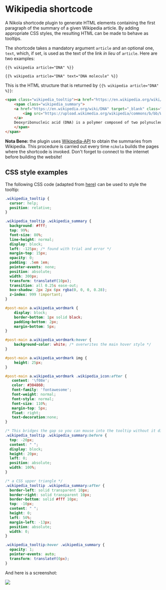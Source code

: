 # Wikipedia shortcode

A Nikola shortcode plugin to generate HTML elements containing the first paragraph of the summary of a given Wikipedia article. By adding appropriate CSS styles, the resulting HTML can be made to behave as tooltips.

The shortcode takes a mandatory argument `article` and an optional one, `text`, which, if set, is used as the text of the link *in lieu* of `article`. Here are two examples:

```
{{% wikipedia article="DNA" %}}

{{% wikipedia article="DNA" text="DNA molecule" %}}
```

This is the HTML structure that is returned by `{{% wikipedia article="DNA" %}}`:

```html
<span class="wikipedia_tooltip"><a href="https://en.wikipedia.org/wiki/DNA" target="_blank">DNA</a>
    <span class="wikipedia_summary">
    <a href="https://en.wikipedia.org/wiki/DNA" target="_blank" class="wikipedia_wordmark">
        <img src="https://upload.wikimedia.org/wikipedia/commons/b/bb/Wikipedia_wordmark.svg"><span class="wikipedia_icon"></span>
    </a>
    Deoxyribonucleic acid (DNA) is a polymer composed of two polynucleotide chains that coil around each other to form a double helix. The polymer carries genetic instructions for the development, functioning, growth and reproduction of all known organisms and many viruses. DNA and ribonucleic acid (RNA) are nucleic acids. Alongside proteins, lipids and complex carbohydrates (polysaccharides), nucleic acids are one of the four major types of macromolecules that are essential for all known forms of life.
    </span>
</span>
```

**Nota Bene:** the plugin uses [Wikipedia-API](https://pypi.org/project/Wikipedia-API/) to obtain the summaries from Wikipedia. This procedure is carried out every time `nikola` builds the pages where the shortcode is invoked. Don't forget to connect to the internet before building the website!

## CSS style examples

The following CSS code (adapted from [here](https://codepen.io/Xopoc/pen/eYmvpPW)) can be used to style the tooltip:

```css
.wikipedia_tooltip {
  cursor: help;
  position: relative;
}

.wikipedia_tooltip .wikipedia_summary {
  background: #fff;
  top: 99%;
  font-size: 80%;
  line-height: normal;
  display: block;
  left: -125px; /* found with trial and error */
  margin-top: 15px;
  opacity: 0;
  padding: .5em 1em;
  pointer-events: none;
  position: absolute;
  width: 300px;
  transform: translateY(10px);
  transition: all 0.25s ease-out;
  box-shadow: 2px 2px 6px rgba(0, 0, 0, 0.28);
  z-index: 999 !important;
}

#post-main a.wikipedia_wordmark {
    display: block;
    border-bottom: 1px solid black;
    padding-bottom: 2px;
    margin-bottom: 5px;
}

#post-main a.wikipedia_wordmark:hover {
    background-color: white; /* overwrites the main hover style */
}

#post-main a.wikipedia_wordmark img {
    height: 25px;
}

#post-main a.wikipedia_wordmark .wikipedia_icon:after { 
   content: '\f08e';
   color: #304860;
   font-family: 'fontawesome';
   font-weight: normal;
   font-style: normal;
   font-size: 110%;
   margin-top: 5px;
   float: right;
   text-decoration:none;
} 

/* This bridges the gap so you can mouse into the tooltip without it disappearing */
.wikipedia_tooltip .wikipedia_summary:before {
  top: -20px;
  content: " ";
  display: block;
  height: 20px;
  left: 0;
  position: absolute;
  width: 100%;
}

/* a CSS upper triangle */
.wikipedia_tooltip .wikipedia_summary:after {
  border-left: solid transparent 10px;
  border-right: solid transparent 10px;
  border-bottom: solid #fff 10px;
  top: -10px;
  content: " ";
  height: 0;
  left: 50%;
  margin-left: -13px;
  position: absolute;
  width: 0;
}

.wikipedia_tooltip:hover .wikipedia_summary {
  opacity: 1;
  pointer-events: auto;
  transform: translateY(0px);
}
```

And here is a screenshot:

![](https://raw.githubusercontent.com/getnikola/plugins/master/v8/wikipedia/tooltip-example.png)
